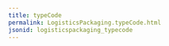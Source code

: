 ```yaml
---
title: typeCode
permalink: LogisticsPackaging.typeCode.html
jsonid: logisticspackaging_typecode
---
```

